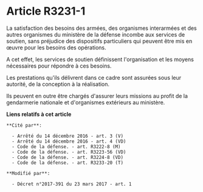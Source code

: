 # Article R3231-1

La satisfaction des besoins des armées, des organismes interarmées et des autres organismes du ministère de la défense
incombe aux services de soutien, sans préjudice des dispositifs particuliers qui peuvent être mis en œuvre pour les besoins
des opérations.

A cet effet, les services de soutien définissent l'organisation et les moyens nécessaires pour répondre à ces besoins.

Les prestations qu'ils délivrent dans ce cadre sont assurées sous leur autorité, de la conception à la réalisation.

Ils peuvent en outre être chargés d'assurer leurs missions au profit de la gendarmerie nationale et d'organismes extérieurs
au ministère.

**Liens relatifs à cet article**

	**Cité par**:

	  - Arrêté du 14 décembre 2016 - art. 3 (V)
	  - Arrêté du 14 décembre 2016 - art. 4 (VD)
	  - Code de la défense. - art. R3222-8 (M)
	  - Code de la défense. - art. R3223-56 (VD)
	  - Code de la défense. - art. R3224-8 (VD)
	  - Code de la défense. - art. R3233-20 (T)

	**Modifié par**:

	  - Décret n°2017-391 du 23 mars 2017 - art. 1
